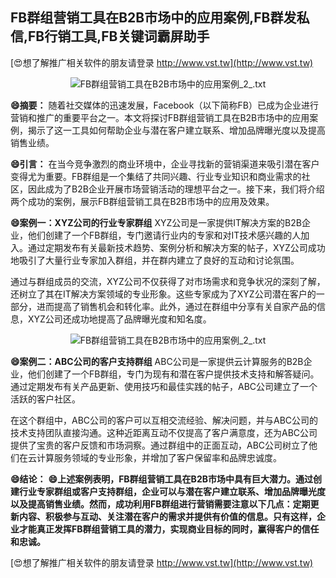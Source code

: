 ## **FB群组营销工具在B2B市场中的应用案例,FB群发私信,FB行销工具,FB关键词霸屏助手**

[😍想了解推广相关软件的朋友请登录 http://www.vst.tw](http://www.vst.tw)

 <center><img src="https://vst.tw/MP4/tuiguang/png/0.png" alt="FB群组营销工具在B2B市场中的应用案例_2_.txt"></center>

**😄摘要：**
随着社交媒体的迅速发展，Facebook（以下简称FB）已成为企业进行营销和推广的重要平台之一。本文将探讨FB群组营销工具在B2B市场中的应用案例，揭示了这一工具如何帮助企业与潜在客户建立联系、增加品牌曝光度以及提高销售业绩。

**😄引言：**
在当今竞争激烈的商业环境中，企业寻找新的营销渠道来吸引潜在客户变得尤为重要。FB群组是一个集结了共同兴趣、行业专业知识和商业需求的社区，因此成为了B2B企业开展市场营销活动的理想平台之一。接下来，我们将介绍两个成功的案例，展示FB群组营销工具在B2B市场中的应用及效果。

**😄案例一：XYZ公司的行业专家群组**
XYZ公司是一家提供IT解决方案的B2B企业，他们创建了一个FB群组，专门邀请行业内的专家和对IT技术感兴趣的人加入。通过定期发布有关最新技术趋势、案例分析和解决方案的帖子，XYZ公司成功地吸引了大量行业专家加入群组，并在群内建立了良好的互动和讨论氛围。

通过与群组成员的交流，XYZ公司不仅获得了对市场需求和竞争状况的深刻了解，还树立了其在IT解决方案领域的专业形象。这些专家成为了XYZ公司潜在客户的一部分，进而提高了销售机会和转化率。此外，通过在群组中分享有关自家产品的信息，XYZ公司还成功地提高了品牌曝光度和知名度。

 <center><img src="https://vst.tw/MP4/tuiguang/png/3.png" alt="FB群组营销工具在B2B市场中的应用案例_2_.txt"></center>

**😄案例二：ABC公司的客户支持群组**
ABC公司是一家提供云计算服务的B2B企业，他们创建了一个FB群组，专门为现有和潜在客户提供技术支持和解答疑问。通过定期发布有关产品更新、使用技巧和最佳实践的帖子，ABC公司建立了一个活跃的客户社区。

在这个群组中，ABC公司的客户可以互相交流经验、解决问题，并与ABC公司的技术支持团队直接沟通。这种近距离互动不仅提高了客户满意度，还为ABC公司提供了宝贵的客户反馈和市场洞察。通过群组中的正面互动，ABC公司树立了他们在云计算服务领域的专业形象，并增加了客户保留率和品牌忠诚度。

**😄结论：**
**😄上述案例表明，FB群组营销工具在B2B市场中具有巨大潜力。通过创建行业专家群组或客户支持群组，企业可以与潜在客户建立联系、增加品牌曝光度以及提高销售业绩。然而，成功利用FB群组进行营销需要注意以下几点：定期更新内容、积极参与互动、关注潜在客户的需求并提供有价值的信息。只有这样，企业才能真正发挥FB群组营销工具的潜力，实现商业目标的同时，赢得客户的信任和忠诚。**

[😍想了解推广相关软件的朋友请登录 http://www.vst.tw](http://www.vst.tw)



